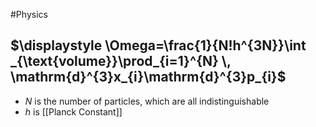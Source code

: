 #Physics
## $\displaystyle \Omega=\frac{1}{N!h^{3N}}\int _{\text{volume}}\prod_{i=1}^{N} \, \mathrm{d}^{3}x_{i}\mathrm{d}^{3}p_{i}$
* $\displaystyle N$ is the number of particles, which are all indistinguishable
* $\displaystyle h$ is [[Planck Constant]]